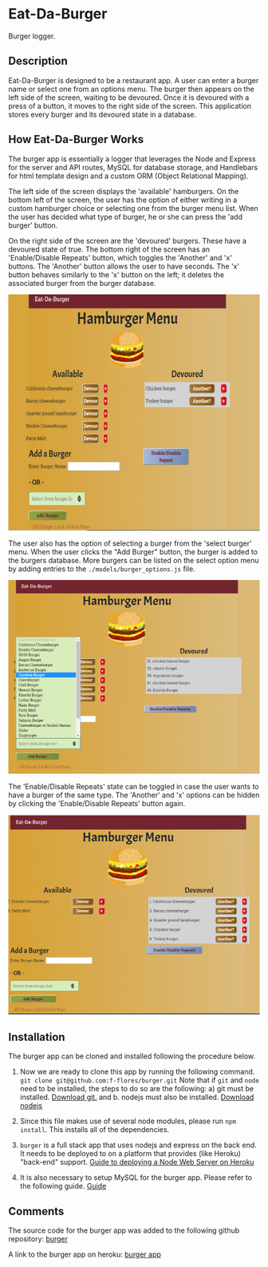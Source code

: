 # Eat-Da-Burger

Burger logger.

## Description

Eat-Da-Burger is designed to be a restaurant app. A user can enter a burger name or select one from an options menu. The burger then appears on the left side of the screen, waiting to be devoured. Once it is devoured with a press of a button, it moves to the right side of the screen. This application stores every burger and its devoured state in a database.

## How Eat-Da-Burger Works

The burger app is essentially a logger that leverages the  Node and Express for the server and API routes, MySQL for database storage, and Handlebars for html template design and a custom ORM (Object Relational Mapping).

The left side of the screen displays the 'available' hamburgers. On the bottom left of the screen, the user has the option of either writing in a custom hamburger choice or selecting one from the burger menu list. When the user has decided what type of burger, he or she can press the 'add burger' button.

On the right side of the screen are the 'devoured' burgers. These have a devoured state of true.
The bottom right of the screen has an 'Enable/Disable Repeats' button, which toggles the 'Another' and 'x' buttons. The 'Another' button allows the user to have seconds. The 'x' button behaves similarly to the 'x' button on the left; it deletes the associated burger from the burger database.

![alt text](./README_imgs/burger.png "Burger App Screen")

The user also has the option of selecting a burger from the 'select burger' menu. When the user clicks the "Add Burger" button, the burger is added to the burgers database. More burgers can be listed on the select option menu by adding entries to the `./models/burger_options.js` file.

![alt text](./README_imgs/burger_menu.png "Burger Menu Screen")

The 'Enable/Disable Repeats' state can be toggled in case the user wants to have a burger of the same type. The 'Another' and 'x' options can be hidden by clicking the 'Enable/Disable Repeats' button again.

![alt text](./README_imgs/another_burger.png "Another Burger")

## Installation

The burger app can be cloned and installed following the procedure below.

1. Now we are ready to clone this app by running the following command. `git clone git@github.com:f-flores/burger.git` Note that if `git` and `node` need to be installed, the steps to do so are the following: a) git must be installed. [Download git.](https://git-scm.com/downloads) and b. nodejs must also be installed. [Download nodejs](https://nodejs.org/en/download/)

2. Since this file makes use of several node modules, please run `npm install`.  This installs all of the dependencies.

3. `burger` is a full stack app that uses nodejs and express on the back end. It needs to be deployed to on a platform that provides (like Heroku) "back-end" support. [Guide to deploying a Node Web Server on Heroku](https://github.com/RutgersCodingBootcamp/RUTSOM201801FSF4-Class-Repository-FSF/blob/master/13-express/Supplemental/HerokuGuide.md)

4. It is also necessary to setup MySQL for the burger app. Please refer to the following guide. [Guide](https://github.com/RutgersCodingBootcamp/RUTSOM201801FSF4-Class-Repository-FSF/blob/master/14-handlebars/Supplemental/MySQLHerokuDeploymentProcess.pdf)

## Comments

The source code for the burger app was added to the following github repository:
[burger](https://github.com/f-flores/burger)

A link to the burger app on heroku:
[burger app](https://enigmatic-reef-11009.herokuapp.com/)